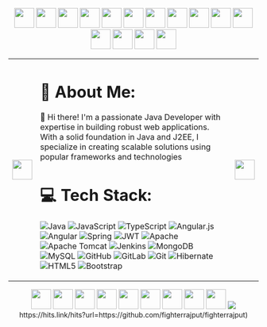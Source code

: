 <!-- 🦜 PARTYING PARROT BORDER START 🦜 -->

<p align="center">
  <!-- Top Border -->
  <img src="https://cultofthepartyparrot.com/parrots/hd/parrot.gif" width="40"/>
  <img src="https://cultofthepartyparrot.com/parrots/hd/dealwithitparrot.gif" width="40"/>
  <img src="https://cultofthepartyparrot.com/parrots/hd/icecreamparrot.gif" width="40"/>
  <img src="https://cultofthepartyparrot.com/parrots/hd/fieri.gif" width="40"/>
  <img src="https://cultofthepartyparrot.com/parrots/hd/sassyparrot.gif" width="40"/>
  <img src="https://cultofthepartyparrot.com/parrots/hd/nyanparrot.gif" width="40"/>
  <img src="https://cultofthepartyparrot.com/parrots/hd/portalparrot.gif" width="40"/>
  <img src="https://cultofthepartyparrot.com/parrots/hd/shuffleparrot.gif" width="40"/>
  <img src="https://cultofthepartyparrot.com/parrots/hd/gothparrot.gif" width="40"/>
  <img src="https://cultofthepartyparrot.com/parrots/hd/fastparrot.gif" width="40"/>
  <img src="https://cultofthepartyparrot.com/parrots/hd/chillparrot.gif" width="40"/>
  <img src="https://cultofthepartyparrot.com/parrots/hd/invisibleparrot.gif" width="40"/>
  <img src="https://cultofthepartyparrot.com/parrots/hd/margaritaparrot.gif" width="40"/>
  <img src="https://cultofthepartyparrot.com/parrots/hd/mustacheparrot.gif" width="40"/>
  <img src="https://cultofthepartyparrot.com/parrots/hd/zombieparrot.gif" width="40"/>
</p>

<table>
<tr>
<td><img src="https://cultofthepartyparrot.com/parrots/hd/parrot.gif" width="40"/></td>

<td>

<!-- 🎯 CONTENT START -->

# 💫 About Me:
👋 Hi there! I'm a passionate Java Developer with expertise in building robust web applications. With a solid foundation in Java and J2EE, I specialize in creating scalable solutions using popular frameworks and technologies

# 💻 Tech Stack:
![Java](https://img.shields.io/badge/java-%23ED8B00.svg?style=for-the-badge&logo=openjdk&logoColor=white) ![JavaScript](https://img.shields.io/badge/javascript-%23323330.svg?style=for-the-badge&logo=javascript&logoColor=%23F7DF1E) ![TypeScript](https://img.shields.io/badge/typescript-%23007ACC.svg?style=for-the-badge&logo=typescript&logoColor=white) ![Angular.js](https://img.shields.io/badge/angular.js-%23E23237.svg?style=for-the-badge&logo=angularjs&logoColor=white) ![Angular](https://img.shields.io/badge/angular-%23DD0031.svg?style=for-the-badge&logo=angular&logoColor=white) ![Spring](https://img.shields.io/badge/spring-%236DB33F.svg?style=for-the-badge&logo=spring&logoColor=white) ![JWT](https://img.shields.io/badge/JWT-black?style=for-the-badge&logo=JSON%20web%20tokens) ![Apache](https://img.shields.io/badge/apache-%23D42029.svg?style=for-the-badge&logo=apache&logoColor=white) ![Apache Tomcat](https://img.shields.io/badge/apache%20tomcat-%23F8DC75.svg?style=for-the-badge&logo=apache-tomcat&logoColor=black) ![Jenkins](https://img.shields.io/badge/jenkins-%232C5263.svg?style=for-the-badge&logo=jenkins&logoColor=white) ![MongoDB](https://img.shields.io/badge/MongoDB-%234ea94b.svg?style=for-the-badge&logo=mongodb&logoColor=white) ![MySQL](https://img.shields.io/badge/mysql-4479A1.svg?style=for-the-badge&logo=mysql&logoColor=white) ![GitHub](https://img.shields.io/badge/github-%23121011.svg?style=for-the-badge&logo=github&logoColor=white) ![GitLab](https://img.shields.io/badge/gitlab-%23181717.svg?style=for-the-badge&logo=gitlab&logoColor=white) ![Git](https://img.shields.io/badge/git-%23F05033.svg?style=for-the-badge&logo=git&logoColor=white) ![Hibernate](https://img.shields.io/badge/Hibernate-59666C?style=for-the-badge&logo=Hibernate&logoColor=white) ![HTML5](https://img.shields.io/badge/html5-%23E34F26.svg?style=for-the-badge&logo=html5&logoColor=white) ![Bootstrap](https://img.shields.io/badge/bootstrap-%238511FA.svg?style=for-the-badge&logo=bootstrap&logoColor=white)

<!-- 🎯 CONTENT END -->

</td>

<td><img src="https://cultofthepartyparrot.com/parrots/hd/parrot.gif" width="40"/></td>
</tr>
</table>

<p align="center">
  <!-- Bottom Border -->
  <img src="https://cultofthepartyparrot.com/parrots/hd/zombieparrot.gif" width="40"/>
  <img src="https://cultofthepartyparrot.com/parrots/hd/mustacheparrot.gif" width="40"/>
  <img src="https://cultofthepartyparrot.com/parrots/hd/margaritaparrot.gif" width="40"/>
  <img src="https://cultofthepartyparrot.com/parrots/hd/invisibleparrot.gif" width="40"/>
  <img src="https://cultofthepartyparrot.com/parrots/hd/chillparrot.gif" width="40"/>
  <img src="https://cultofthepartyparrot.com/parrots/hd/fastparrot.gif" width="40"/>
  <img src="https://cultofthepartyparrot.com/parrots/hd/gothparrot.gif" width="40"/>
  <img src="https://cultofthepartyparrot.com/parrots/hd/shuffleparrot.gif" width="40"/>
  <img src="https://cultofthepartyparrot.com/parrots/hd/portalparrot.gif" width="40"/>
  <img src="https://cultofth

  https://hits.link/hits?url=https://github.com/fighterrajput/fighterrajput)
